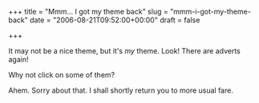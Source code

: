 +++
title = "Mmm... I got my theme back"
slug = "mmm-i-got-my-theme-back"
date = "2006-08-21T09:52:00+00:00"
draft = false

+++

It may not be a nice theme, but it's *my* theme. Look! There are adverts again!

Why not click on some of them?

Ahem. Sorry about that. I shall shortly return you to more usual fare.
